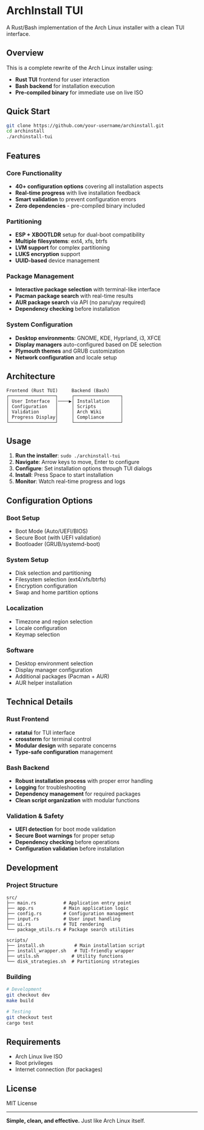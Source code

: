 # ArchInstall TUI

A Rust/Bash implementation of the Arch Linux installer with a clean TUI interface.

## Overview

This is a complete rewrite of the Arch Linux installer using:

- **Rust TUI** frontend for user interaction
- **Bash backend** for installation execution
- **Pre-compiled binary** for immediate use on live ISO

## Quick Start

```bash
git clone https://github.com/your-username/archinstall.git
cd archinstall
./archinstall-tui
```

## Features

### Core Functionality

- **40+ configuration options** covering all installation aspects
- **Real-time progress** with live installation feedback
- **Smart validation** to prevent configuration errors
- **Zero dependencies** - pre-compiled binary included

### Partitioning

- **ESP + XBOOTLDR** setup for dual-boot compatibility
- **Multiple filesystems**: ext4, xfs, btrfs
- **LVM support** for complex partitioning
- **LUKS encryption** support
- **UUID-based** device management

### Package Management

- **Interactive package selection** with terminal-like interface
- **Pacman package search** with real-time results
- **AUR package search** via API (no paru/yay required)
- **Dependency checking** before installation

### System Configuration

- **Desktop environments**: GNOME, KDE, Hyprland, i3, XFCE
- **Display managers** auto-configured based on DE selection
- **Plymouth themes** and GRUB customization
- **Network configuration** and locale setup

## Architecture

```
Frontend (Rust TUI)     Backend (Bash)
┌─────────────────┐     ┌─────────────────┐
│ User Interface  │────▶│ Installation    │
│ Configuration   │     │ Scripts         │
│ Validation      │     │ Arch Wiki       │
│ Progress Display│     │ Compliance      │
└─────────────────┘     └─────────────────┘
```

## Usage

1. **Run the installer**: `sudo ./archinstall-tui`
2. **Navigate**: Arrow keys to move, Enter to configure
3. **Configure**: Set installation options through TUI dialogs
4. **Install**: Press Space to start installation
5. **Monitor**: Watch real-time progress and logs

## Configuration Options

### Boot Setup

- Boot Mode (Auto/UEFI/BIOS)
- Secure Boot (with UEFI validation)
- Bootloader (GRUB/systemd-boot)

### System Setup

- Disk selection and partitioning
- Filesystem selection (ext4/xfs/btrfs)
- Encryption configuration
- Swap and home partition options

### Localization

- Timezone and region selection
- Locale configuration
- Keymap selection

### Software

- Desktop environment selection
- Display manager configuration
- Additional packages (Pacman + AUR)
- AUR helper installation

## Technical Details

### Rust Frontend

- **ratatui** for TUI interface
- **crossterm** for terminal control
- **Modular design** with separate concerns
- **Type-safe configuration** management

### Bash Backend

- **Robust installation process** with proper error handling
- **Logging** for troubleshooting
- **Dependency management** for required packages
- **Clean script organization** with modular functions

### Validation & Safety

- **UEFI detection** for boot mode validation
- **Secure Boot warnings** for proper setup
- **Dependency checking** before operations
- **Configuration validation** before installation

## Development

### Project Structure

```
src/
├── main.rs          # Application entry point
├── app.rs           # Main application logic
├── config.rs        # Configuration management
├── input.rs         # User input handling
├── ui.rs            # TUI rendering
└── package_utils.rs # Package search utilities

scripts/
├── install.sh           # Main installation script
├── install_wrapper.sh   # TUI-friendly wrapper
├── utils.sh            # Utility functions
└── disk_strategies.sh  # Partitioning strategies
```

### Building

```bash
# Development
git checkout dev
make build

# Testing
git checkout test
cargo test
```

## Requirements

- Arch Linux live ISO
- Root privileges
- Internet connection (for packages)

## License

MIT License

---

**Simple, clean, and effective.** Just like Arch Linux itself.
